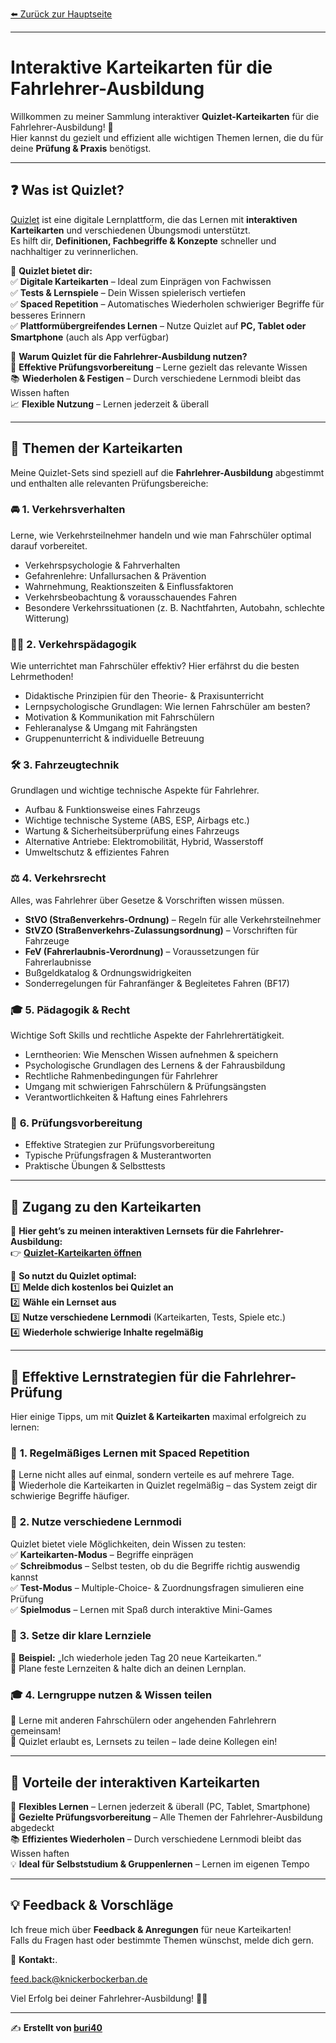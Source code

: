 <link rel="stylesheet" type="text/css" href="style.css">

[⬅️ Zurück zur Hauptseite](https://buri40.github.io)  

---

# Interaktive Karteikarten für die Fahrlehrer-Ausbildung  

Willkommen zu meiner Sammlung interaktiver **Quizlet-Karteikarten** für die Fahrlehrer-Ausbildung! 🎉  
Hier kannst du gezielt und effizient alle wichtigen Themen lernen, die du für deine **Prüfung & Praxis** benötigst.  

---

## ❓ Was ist Quizlet?  

[Quizlet](https://quizlet.com/) ist eine digitale Lernplattform, die das Lernen mit **interaktiven Karteikarten** und verschiedenen Übungsmodi unterstützt.  
Es hilft dir, **Definitionen, Fachbegriffe & Konzepte** schneller und nachhaltiger zu verinnerlichen.  

📌 **Quizlet bietet dir:**  
✅ **Digitale Karteikarten** – Ideal zum Einprägen von Fachwissen  
✅ **Tests & Lernspiele** – Dein Wissen spielerisch vertiefen  
✅ **Spaced Repetition** – Automatisches Wiederholen schwieriger Begriffe für besseres Erinnern  
✅ **Plattformübergreifendes Lernen** – Nutze Quizlet auf **PC, Tablet oder Smartphone** (auch als App verfügbar)  

🎯 **Warum Quizlet für die Fahrlehrer-Ausbildung nutzen?**  
🚀 **Effektive Prüfungsvorbereitung** – Lerne gezielt das relevante Wissen  
📚 **Wiederholen & Festigen** – Durch verschiedene Lernmodi bleibt das Wissen haften  
📈 **Flexible Nutzung** – Lernen jederzeit & überall  

---

## 🎯 Themen der Karteikarten  

Meine Quizlet-Sets sind speziell auf die **Fahrlehrer-Ausbildung** abgestimmt und enthalten alle relevanten Prüfungsbereiche:  

### 🚘 **1. Verkehrsverhalten**  
Lerne, wie Verkehrsteilnehmer handeln und wie man Fahrschüler optimal darauf vorbereitet.  
- Verkehrspsychologie & Fahrverhalten  
- Gefahrenlehre: Unfallursachen & Prävention  
- Wahrnehmung, Reaktionszeiten & Einflussfaktoren  
- Verkehrsbeobachtung & vorausschauendes Fahren  
- Besondere Verkehrssituationen (z. B. Nachtfahrten, Autobahn, schlechte Witterung)  

### 🧑‍🏫 **2. Verkehrspädagogik**  
Wie unterrichtet man Fahrschüler effektiv? Hier erfährst du die besten Lehrmethoden!  
- Didaktische Prinzipien für den Theorie- & Praxisunterricht  
- Lernpsychologische Grundlagen: Wie lernen Fahrschüler am besten?  
- Motivation & Kommunikation mit Fahrschülern  
- Fehleranalyse & Umgang mit Fahrängsten  
- Gruppenunterricht & individuelle Betreuung  

### 🛠️ **3. Fahrzeugtechnik**  
Grundlagen und wichtige technische Aspekte für Fahrlehrer.  
- Aufbau & Funktionsweise eines Fahrzeugs  
- Wichtige technische Systeme (ABS, ESP, Airbags etc.)  
- Wartung & Sicherheitsüberprüfung eines Fahrzeugs  
- Alternative Antriebe: Elektromobilität, Hybrid, Wasserstoff  
- Umweltschutz & effizientes Fahren  

### ⚖️ **4. Verkehrsrecht**  
Alles, was Fahrlehrer über Gesetze & Vorschriften wissen müssen.  
- **StVO (Straßenverkehrs-Ordnung)** – Regeln für alle Verkehrsteilnehmer  
- **StVZO (Straßenverkehrs-Zulassungsordnung)** – Vorschriften für Fahrzeuge  
- **FeV (Fahrerlaubnis-Verordnung)** – Voraussetzungen für Fahrerlaubnisse  
- Bußgeldkatalog & Ordnungswidrigkeiten  
- Sonderregelungen für Fahranfänger & Begleitetes Fahren (BF17)  

### 🎓 **5. Pädagogik & Recht**  
Wichtige Soft Skills und rechtliche Aspekte der Fahrlehrertätigkeit.  
- Lerntheorien: Wie Menschen Wissen aufnehmen & speichern  
- Psychologische Grundlagen des Lernens & der Fahrausbildung  
- Rechtliche Rahmenbedingungen für Fahrlehrer  
- Umgang mit schwierigen Fahrschülern & Prüfungsängsten  
- Verantwortlichkeiten & Haftung eines Fahrlehrers  

### 🏁 **6. Prüfungsvorbereitung**  
- Effektive Strategien zur Prüfungsvorbereitung  
- Typische Prüfungsfragen & Musterantworten  
- Praktische Übungen & Selbsttests  

---

## 🔗 Zugang zu den Karteikarten  

📌 **Hier geht’s zu meinen interaktiven Lernsets für die Fahrlehrer-Ausbildung:**  
👉 [**Quizlet-Karteikarten öffnen**](https://quizlet.com/join/p5RqzVTzj?i=56d6hl&x=1tqY)  

📢 **So nutzt du Quizlet optimal:**  
1️⃣ **Melde dich kostenlos bei Quizlet an**  
2️⃣ **Wähle ein Lernset aus**  
3️⃣ **Nutze verschiedene Lernmodi** (Karteikarten, Tests, Spiele etc.)  
4️⃣ **Wiederhole schwierige Inhalte regelmäßig**  

---

## 🚀 Effektive Lernstrategien für die Fahrlehrer-Prüfung  

Hier einige Tipps, um mit **Quizlet & Karteikarten** maximal erfolgreich zu lernen:  

### 📅 **1. Regelmäßiges Lernen mit Spaced Repetition**  
🔹 Lerne nicht alles auf einmal, sondern verteile es auf mehrere Tage.  
🔹 Wiederhole die Karteikarten in Quizlet regelmäßig – das System zeigt dir schwierige Begriffe häufiger.  

### 🎯 **2. Nutze verschiedene Lernmodi**  
Quizlet bietet viele Möglichkeiten, dein Wissen zu testen:  
✅ **Karteikarten-Modus** – Begriffe einprägen  
✅ **Schreibmodus** – Selbst testen, ob du die Begriffe richtig auswendig kannst  
✅ **Test-Modus** – Multiple-Choice- & Zuordnungsfragen simulieren eine Prüfung  
✅ **Spielmodus** – Lernen mit Spaß durch interaktive Mini-Games  

### 🏁 **3. Setze dir klare Lernziele**  
📌 **Beispiel:** „Ich wiederhole jeden Tag 20 neue Karteikarten.“  
📌 Plane feste Lernzeiten & halte dich an deinen Lernplan.  

### 🎓 **4. Lerngruppe nutzen & Wissen teilen**  
👥 Lerne mit anderen Fahrschülern oder angehenden Fahrlehrern gemeinsam!  
📢 Quizlet erlaubt es, Lernsets zu teilen – lade deine Kollegen ein!  

---

## 📌 Vorteile der interaktiven Karteikarten  

🚀 **Flexibles Lernen** – Lernen jederzeit & überall (PC, Tablet, Smartphone)  
🎯 **Gezielte Prüfungsvorbereitung** – Alle Themen der Fahrlehrer-Ausbildung abgedeckt  
📚 **Effizientes Wiederholen** – Durch verschiedene Lernmodi bleibt das Wissen haften  
💡 **Ideal für Selbststudium & Gruppenlernen** – Lernen im eigenen Tempo  

---

## 💡 Feedback & Vorschläge  

Ich freue mich über **Feedback & Anregungen** für neue Karteikarten!  
Falls du Fragen hast oder bestimmte Themen wünschst, melde dich gern.  

📩 **Kontakt:**.

[feed.back@knickerbockerban.de](mailto:feed.back@knickerbockerban.de)

Viel Erfolg bei deiner Fahrlehrer-Ausbildung! 🚗💨  

---

✍️ **Erstellt von [buri40](https://github.com/buri40)**

